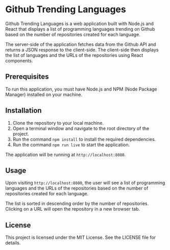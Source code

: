 # Github Trending Languages

Github Trending Languages is a web application built with Node.js and React that displays a list of programming languages trending on Github based on the number of repositories created for each language. 

The server-side of the application fetches data from the Github API and returns a JSON response to the client-side. The client-side then displays the list of languages and the URLs of the repositories using React components.

## Prerequisites

To run this application, you must have Node.js and NPM (Node Package Manager) installed on your machine.

## Installation

1. Clone the repository to your local machine.
2. Open a terminal window and navigate to the root directory of the project.
3. Run the command `npm install` to install the required dependencies.
4. Run the command `npm run live` to start the application.

The application will be running at `http://localhost:8080`.

## Usage

Upon visiting `http://localhost:8080`, the user will see a list of programming languages and the URLs of the repositories based on the number of repositories created for each language.

The list is sorted in descending order by the number of repositories. Clicking on a URL will open the repository in a new browser tab.

## License

This project is licensed under the MIT License. See the LICENSE file for details.
